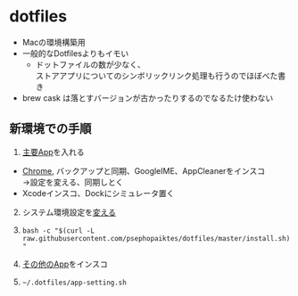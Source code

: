 # dotfiles
- Macの環境構築用
- 一般的なDotfilesよりもイモい
  - ドットファイルの数が少なく、  
  ストアアプリについてのシンボリックリンク処理も行うのでほぼべた書き
- brew cask は落とすバージョンが古かったりするのでなるたけ使わない

## 新環境での手順

1. [主要App](./doc/app-list.md)を入れる
  - [Chrome](), バックアップと同期、GoogleIME、AppCleanerをインスコ  
  →設定を変える、同期しとく
  - Xcodeインスコ、Dockにシミュレータ置く

2. システム環境設定を[変える](./doc/mac-setting.md)

3. `bash -c "$(curl -L raw.githubusercontent.com/psephopaiktes/dotfiles/master/install.sh)"`

4. [その他のApp](./doc/app-list.md)をインスコ

5. `~/.dotfiles/app-setting.sh`
